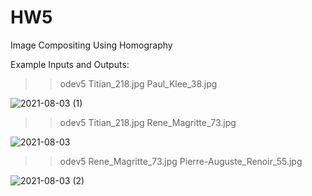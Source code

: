 # HW5
Image Compositing Using Homography

Example Inputs and Outputs:

>>odev5 Titian_218.jpg Paul_Klee_38.jpg

![2021-08-03 (1)](https://user-images.githubusercontent.com/60623941/128034160-9fcbc87c-d490-4820-bb9b-ba0130d95837.png)


>>odev5 Titian_218.jpg Rene_Magritte_73.jpg
  
  ![2021-08-03](https://user-images.githubusercontent.com/60623941/128033809-5a5c9eb3-acca-4e47-96e1-ee3f8d8f97ae.png)

>> odev5 Rene_Magritte_73.jpg Pierre-Auguste_Renoir_55.jpg

![2021-08-03 (2)](https://user-images.githubusercontent.com/60623941/128034400-f727e73a-f95f-425f-91f1-7d259ee11439.png)

